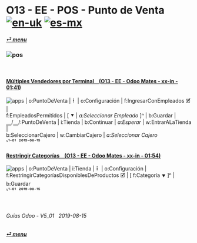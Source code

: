 # O13 - EE - POS - Punto de Venta &nbsp;&nbsp;&nbsp;&nbsp; [![en-uk](/doc/img/flg/en-uk-flg-btn-sml.png)](/en-uk/o13/ee/pos/en-uk-o13-ee-pos-point-of-sale-guides.md) [ ![es-mx](/doc/img/flg/es-mx-flg-btn-sml.png)](/es-mx/o13/ee/pos/es-mx-o13-ee-pos-point-of-sale-guides.md)
#### [_&#x23CE; menu_](/es-mx/o13/ee/es-mx-o13-ee-guides-menu.md "Regresar al menú de EE")  
### ![pos](/doc/img/acc/big/pos.png)
[ⱽ¹²³⁴⁵⁶⁷⁸⁹⁰⁻]: # (ⱽ¹²³⁴⁵⁶⁷⁸⁹⁰⁻)

<br>

#### [Múltiples Vendedores por Terminal &nbsp;&nbsp; (O13 - EE - Odoo Mates - xx-in - 01:41)](https://youtube.com/embed/Nmafl3gA8aI?autoplay=1&start=0&end=0&rel=0)  
![apps](/doc/img/apps.png) | o:PuntoDeVenta | &#x2807; | o:Configuración | f:IngresarConEmpleados &#x1F5F9; |  
f:EmpleadosPermitidos | \[ &#x2BC6; | _a:Seleccionar Empleado_ ]&#x207F; | b:Guardar |  
&#x23BD;/&#x23BD;/:PuntoDeVenta | i:Tienda | b:Continuar | _a:Esperar_ | w:EntrarALaTienda |  
b:SeleccionarCajero | w:CambiarCajero | _a:Seleccionar Cajero_  
ⱽ¹⁻⁰¹ &nbsp;²⁰¹⁹⁻⁰⁸⁻¹⁵

#### [Restringir Categorías &nbsp;&nbsp; (O13 - EE - Odoo Mates - xx-in - 01:54)](https://youtube.com/embed/EO-j2h2AUw4?autoplay=1&start=0&end=0&rel=0)  
![apps](/doc/img/apps.png) | o:PuntoDeVenta | i:Tienda | &#x2807; | o:Configuración |  
f:RestringirCategoríasDisponiblesDeProductos &#x1F5F9; | \[ f:Categoría &#x2BC6; \]&#x207F; | b:Guardar  
ⱽ¹⁻⁰¹ &nbsp;²⁰¹⁹⁻⁰⁸⁻¹⁵

<br>

###### Guías Odoo - V5_01 &nbsp; 2019-08-15  
**[_&#x23CE; menu_](/es-mx/o13/ee/es-mx-o13-ee-guides-menu.md)**  
